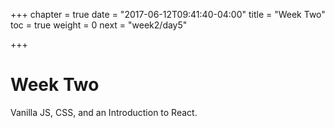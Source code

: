 +++
chapter = true
date = "2017-06-12T09:41:40-04:00"
title = "Week Two"
toc = true
weight = 0
next = "week2/day5"

+++

# Week Two

Vanilla JS, CSS, and an Introduction to React.
